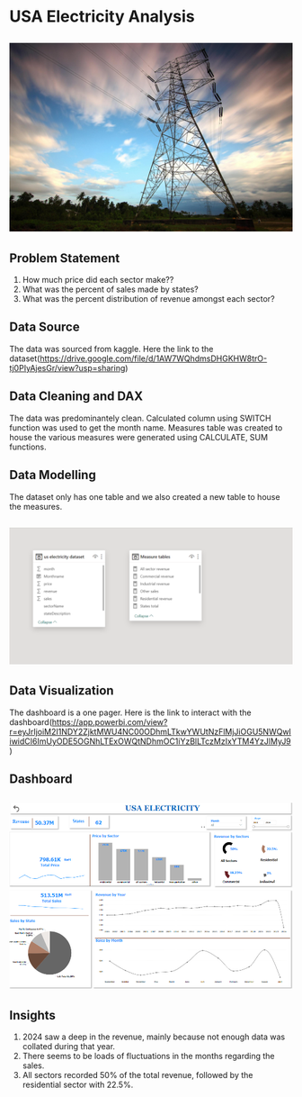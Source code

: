 # USA Electricity Analysis

![](electricity_picture.jpg)
----

## Problem Statement
1. How much price did each sector make??
2. What was the percent of sales made by states?
3. What was the percent distribution of revenue amongst each sector?

## Data Source
The data was sourced from kaggle. Here the link to the dataset(https://drive.google.com/file/d/1AW7WQhdmsDHGKHW8trO-tj0PIyAjesGr/view?usp=sharing)

## Data Cleaning and DAX
The data was predominantely clean. Calculated column using SWITCH function was used to get the month name. Measures table was created to house the various measures were generated using CALCULATE, SUM functions.

## Data Modelling
The dataset only has one table and we also created a new table to house the measures.

![](electricity_tables.png)
---

## Data Visualization
The dashboard is a one pager. Here is the link to interact with the dashboard(https://app.powerbi.com/view?r=eyJrIjoiM2I1NDY2ZjktMWU4NC00ODhmLTkwYWUtNzFlMjJiOGU5NWQwIiwidCI6ImUyODE5OGNhLTExOWQtNDhmOC1iYzBlLTczMzIxYTM4YzJlMyJ9)

## Dashboard
![](electricity_dashboard.png)
---

## Insights
1. 2024 saw a deep in the revenue, mainly because not enough data was collated during that year.
2. There seems to be loads of fluctuations in the months regarding the sales.
3. All sectors recorded 50% of the total revenue, followed by the residential sector with 22.5%.

